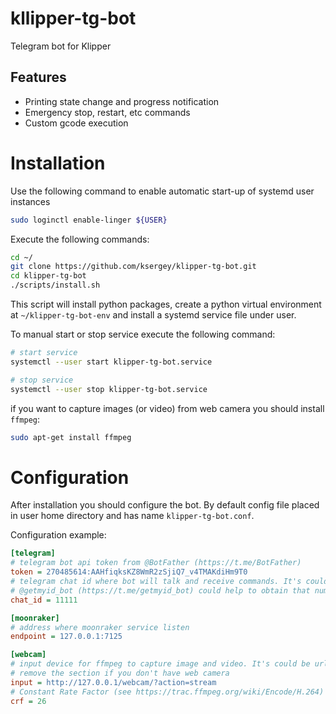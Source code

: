 # kllipper-tg-bot

Telegram bot for Klipper

## Features

- Printing state change and progress notification
- Emergency stop, restart, etc commands
- Custom gcode execution

# Installation

Use the following command to enable automatic start-up of systemd user instances
```sh
sudo loginctl enable-linger ${USER}
```

Execute the following commands:

```sh
cd ~/
git clone https://github.com/ksergey/klipper-tg-bot.git
cd klipper-tg-bot
./scripts/install.sh
```

This script will install python packages, create a python virtual environment at `~/klipper-tg-bot-env` and install a
systemd service file under user.

To manual start or stop service execute the following command:
```sh
# start service
systemctl --user start klipper-tg-bot.service

# stop service
systemctl --user stop klipper-tg-bot.service

```

if you want to capture images (or video) from web camera you should install `ffmpeg`:
```sh
sudo apt-get install ffmpeg
```

# Configuration

After installation you should configure the bot. By default config file placed in user home directory and has name
`klipper-tg-bot.conf`.

Configuration example:
```ini
[telegram]
# telegram bot api token from @BotFather (https://t.me/BotFather)
token = 270485614:AAHfiqksKZ8WmR2zSjiQ7_v4TMAKdiHm9T0
# telegram chat id where bot will talk and receive commands. It's could be telegram group or private chat with bot.
# @getmyid_bot (https://t.me/getmyid_bot) could help to obtain that number.
chat_id = 11111

[moonraker]
# address where moonraker service listen
endpoint = 127.0.0.1:7125

[webcam]
# input device for ffmpeg to capture image and video. It's could be url of jpeg stream or path to camera device
# remove the section if you don't have web camera
input = http://127.0.0.1/webcam/?action=stream
# Constant Rate Factor (see https://trac.ffmpeg.org/wiki/Encode/H.264)
crf = 26
```
